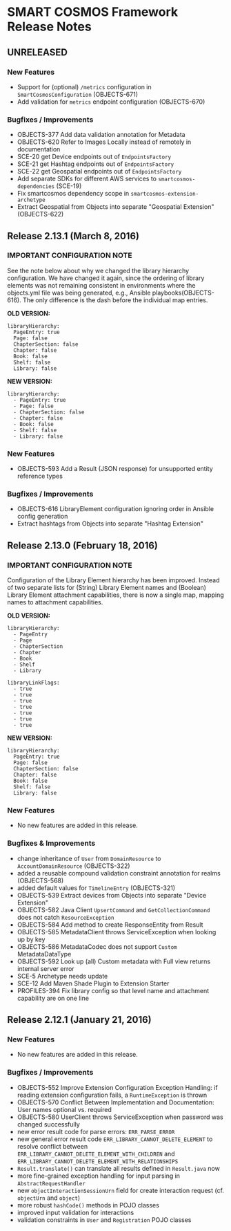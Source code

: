 # SMART COSMOS Framework Release Notes

## UNRELEASED

### New Features

* Support for (optional) `/metrics` configuration in `SmartCosmosConfiguration` (OBJECTS-671)
* Add validation for `metrics` endpoint configuration (OBJECTS-670)

### Bugfixes / Improvements

* OBJECTS-377 Add data validation annotation for Metadata
* OBJECTS-620 Refer to Images Locally instead of remotely in documentation
* SCE-20 get Device endpoints out of `EndpointsFactory`
* SCE-21 get Hashtag endpoints out of `EndpointsFactory`
* SCE-22 get Geospatial endpoints out of `EndpointsFactory`
* Add separate SDKs for different AWS services to `smartcosmos-dependencies` (SCE-19)
* Fix smartcosmos dependency scope in `smartcosmos-extension-archetype`
* Extract Geospatial from Objects into separate "Geospatial Extension" (OBJECTS-622)

## Release 2.13.1 (March 8, 2016)

### IMPORTANT CONFIGURATION NOTE

See the note below about why we changed the library hierarchy configuration.
We have changed it again, since the ordering of library elements was not remaining
consistent in environments where the objects.yml file was being generated, e.g.,
Ansible playbooks(OBJECTS-616). The only difference is the dash before the individual map entries.

**OLD VERSION:**

```
libraryHierarchy:
  PageEntry: true
  Page: false
  ChapterSection: false
  Chapter: false
  Book: false
  Shelf: false
  Library: false
```
**NEW VERSION:**

```
libraryHierarchy:
  - PageEntry: true
  - Page: false
  - ChapterSection: false
  - Chapter: false
  - Book: false
  - Shelf: false
  - Library: false
```

### New Features

* OBJECTS-593 Add a Result (JSON response) for unsupported entity reference types

### Bugfixes / Improvements

* OBJECTS-616 LibraryElement configuration ignoring order in Ansible config generation
* Extract hashtags from Objects into separate "Hashtag Extension"

## Release 2.13.0 (February 18, 2016)

### IMPORTANT CONFIGURATION NOTE

Configuration of the Library Element hierarchy has been improved.
Instead of two separate lists for (String) Library Element names and (Boolean)
Library Element attachment capabilities, there is now a single map, mapping names
to attachment capabilities.

**OLD VERSION:**

```
libraryHierarchy:
  - PageEntry
  - Page
  - ChapterSection
  - Chapter
  - Book
  - Shelf
  - Library

libraryLinkFlags:
  - true
  - true
  - true
  - true
  - true
  - true
  - true
```

**NEW VERSION:**

```
libraryHierarchy:
  PageEntry: true
  Page: false
  ChapterSection: false
  Chapter: false
  Book: false
  Shelf: false
  Library: false
```

### New Features

* No new features are added in this release.

### Bugfixes & Improvements

* change inheritance of `User` from `DomainResource` to `AccountDomainResource` (OBJECTS-322)
* added a reusable compound validation constraint annotation for realms (OBJECTS-568)
* added default values for `TimelineEntry` (OBJECTS-321)
* OBJECTS-539 Extract devices from Objects into separate "Device Extension"
* OBJECTS-582 Java Client `UpsertCommand` and `GetCollectionCommand` does not catch `ResourceException`
* OBJECTS-584 Add method to create ResponseEntity from Result
* OBJECTS-585 MetadataClient throws ServiceException when looking up by key
* OBJECTS-586 MetadataCodec does not support `Custom` MetadataDataType
* OBJECTS-592 Look up (all) Custom metadata with Full view returns internal server error
* SCE-5 Archetype needs update
* SCE-12 Add Maven Shade Plugin to Extension Starter
* PROFILES-394 Fix library config so that level name and attachment capability are on one line

## Release 2.12.1 (January 21, 2016)

### New Features

* No new features are added in this release.

### Bugfixes / Improvements

- OBJECTS-552 Improve Extension Configuration Exception Handling: if reading extension configuration fails, a `RuntimeException` is thrown
- OBJECTS-570 Conflict Between Implementation and Documentation: User names optional vs. required
- OBJECTS-580 UserClient throws ServiceException when password was changed successfully
- new error result code for parse errors: `ERR_PARSE_ERROR`
- new general error result code `ERR_LIBRARY_CANNOT_DELETE_ELEMENT` to resolve conflict between `ERR_LIBRARY_CANNOT_DELETE_ELEMENT_WITH_CHILDREN` and `ERR_LIBRARY_CANNOT_DELETE_ELEMENT_WITH_RELATIONSHIPS`
- `Result.translate()` can translate all results defined in `Result.java` now
- more fine-grained exception handling for input parsing in `AbstractRequestHandler`
- new `objectInteractionSessionUrn` field for create interaction request (cf. `objectUrn` and `object`)
- more robust `hashCode()` methods in POJO classes
- improved input validation for interactions
- validation constraints in `User` and `Registration` POJO classes
